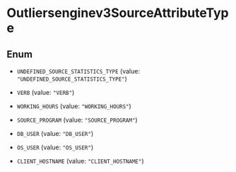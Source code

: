 

# Outliersenginev3SourceAttributeType

## Enum


* `UNDEFINED_SOURCE_STATISTICS_TYPE` (value: `"UNDEFINED_SOURCE_STATISTICS_TYPE"`)

* `VERB` (value: `"VERB"`)

* `WORKING_HOURS` (value: `"WORKING_HOURS"`)

* `SOURCE_PROGRAM` (value: `"SOURCE_PROGRAM"`)

* `DB_USER` (value: `"DB_USER"`)

* `OS_USER` (value: `"OS_USER"`)

* `CLIENT_HOSTNAME` (value: `"CLIENT_HOSTNAME"`)



